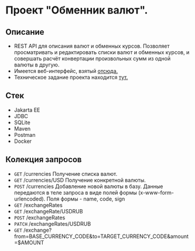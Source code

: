 # Проект "Обменник валют".

## Описание
- REST API для описания валют и обменных курсов. Позволяет просматривать и редактировать списки валют и обменных курсов, и совершать расчёт конвертации произвольных сумм из одной валюты в другую.
- Имеется веб-интерфейс, взятый [отсюда.](https://github.com/zhukovsd/currency-exchange-frontend)
- Техническое задание проекта находится [тут.](https://zhukovsd.github.io/java-backend-learning-course/projects/currency-exchange/)

## Стек
- Jakarta EE
- JDBC
- SQLite
- Maven
- Postman
- Docker

## Колекция запросов
- `GET` /currencies
Получение списка валют.
- `GET` /currencies/USD
Получение конкретной валюты.
- `POST` /currencies
Добавление новой валюты в базу. Данные передаются в теле запроса в виде полей формы (x-www-form-urlencoded). Поля формы - name, code, sign
- `GET` /exchangeRates
- `GET` /exchangeRate/USDRUB
- `POST` /exchangeRates
- `PATCH` /exchangeRates/USDRUB
- `GET` /exchange?from=BASE_CURRENCY_CODE&to=TARGET_CURRENCY_CODE&amount=$AMOUNT
